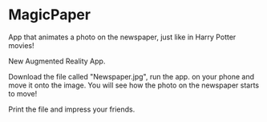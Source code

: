 # MagicPaper
App that animates a photo on the newspaper, just like in Harry Potter movies!

New Augmented Reality App.

Download the file called "Newspaper.jpg", run the app. on your phone and move it onto the image. 
You will see how the photo on the newspaper starts to move! 

Print the file and impress your friends.
